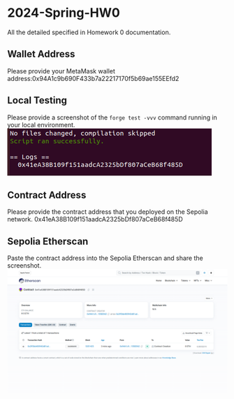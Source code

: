 # 2024-Spring-HW0

All the detailed specified in Homework 0 documentation.

## Wallet Address
Please provide your MetaMask wallet address:0x94A1c9b690F433b7a22217170f5b69ae155EEfd2

## Local Testing
Please provide a screenshot of the `forge test -vvv` command running in your local environment.
![image](https://github.com/l-akashi/2024-Spring-HW0/blob/main/screenshot_hw0/Screenshot%20from%202024-02-24%2012-02-04.png)
## Contract Address
Please provide the contract address that you deployed on the Sepolia network.
0x41eA38B109f151aadcA2325bDf807aCeB68f485D

## Sepolia Etherscan
Paste the contract address into the Sepolia Etherscan and share the screenshot.
![image](https://github.com/l-akashi/2024-Spring-HW0/blob/main/screenshot_hw0/Screenshot%20from%202024-02-24%2012-05-09.png)
